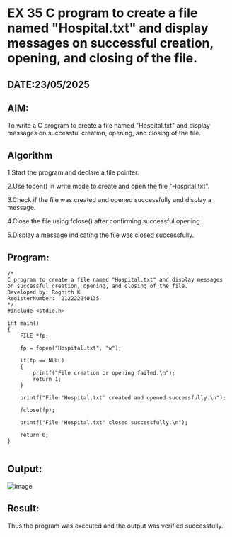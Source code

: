 # EX 35 C program to create a file named "Hospital.txt" and display messages on successful creation, opening, and closing of the file.
## DATE:23/05/2025
## AIM:
To write a C program to create a file named "Hospital.txt" and display messages on successful creation, opening, and closing of the file.

## Algorithm
1.Start the program and declare a file pointer.

2.Use fopen() in write mode to create and open the file "Hospital.txt".

3.Check if the file was created and opened successfully and display a message.

4.Close the file using fclose() after confirming successful opening.

5.Display a message indicating the file was closed successfully. 

## Program:
```
/*
C program to create a file named "Hospital.txt" and display messages on successful creation, opening, and closing of the file.
Developed by: Roghith K
RegisterNumber:  212222040135
*/
#include <stdio.h>

int main()
{
    FILE *fp;

    fp = fopen("Hospital.txt", "w");

    if(fp == NULL)
    {
        printf("File creation or opening failed.\n");
        return 1;
    }

    printf("File 'Hospital.txt' created and opened successfully.\n");

    fclose(fp);

    printf("File 'Hospital.txt' closed successfully.\n");

    return 0;
}


```

## Output:

![image](https://github.com/user-attachments/assets/203da4b4-ba2b-4776-9804-8bf72ffe9524)


## Result:
Thus the program was executed and the output was verified successfully.
